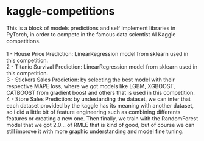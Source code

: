 # kaggle-competitions

This is a block of models predictions and self implement libraries in PyTorch, in order to compete in the famous data scientist AI Kaggle competitions.
<br>
<br>
1 - House Price Prediction: LinearRegression model from sklearn used in this competition.<br>
2 - Titanic Survival Prediction: LinearRegression model from sklearn used in this competition.<br>
3 - Stickers Sales Prediction: by selecting the best model with their respective MAPE loss, where we got models like
LGBM, XGBOOST, CATBOOST from gradient boost and others that is used in this competition.<br>
4 - Store Sales Prediction: by undestanding the dataset, we can infer that each dataset provided by the kaggle has its meaning with another dataset, so i did a little bit of feature engineering such as combining differents features or creating a new one. Then finally, we train with the RandomForest model that we got 2.0... of RMLE that is kind of good, but of course we can still improve it with more graphic understanding and model fine tuning.